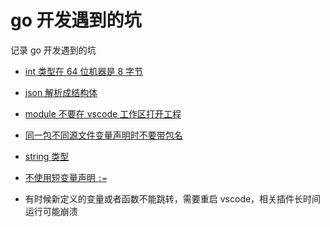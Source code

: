 # go 开发遇到的坑

记录 go 开发遇到的坑

- [int 类型在 64 位机器是 8 字节](int.md)
- [json 解析成结构体](json_struct.md)
- [module 不要在 vscode 工作区打开工程](mod_workspace.md)
- [同一包不同源文件变量声明时不要带包名](package_var.md)
- [string 类型](string.md)
- [不使用短变量声明 `:=`](var_scope.md)

- 有时候新定义的变量或者函数不能跳转，需要重启 vscode，相关插件长时间运行可能崩溃
